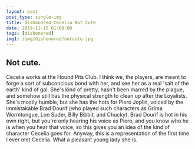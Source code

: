 ```yaml
---
layout: post
post_type: single-img
title: Dishonored Cecelia Not Cute
date: 2019-11-15 01:00:00
tags: [dishonored]
img1: /img/dishonored/notcute.jpg
---
```

## Not cute. 

Cecelia works at the Hound Pits Club. I think we, the players, are meant to forge a sort of subconcious bond with her, and see her as a real 'salt of the earth' kind of gal. She's kind of pretty, hasn't been marred by the plague, and somehow still has the physical strength to clean up after the Loyalists. She's mostly humble, but she has the hots for Piero Joplin, voiced by the immistakable Brad Dourif (who played such characters as Gríma Wormtongue, Lon Suder, Billy Bibbit, and Chucky). Brad Dourif is hot in his own right, but you're only hearing his voice as Piero, and you know who he is when you hear that voice, so this gives you an idea of the kind of character Cecelia goes for. Anyway, this is a representation of the first time I ever met Cecelia. What a pleasant young lady she is. 